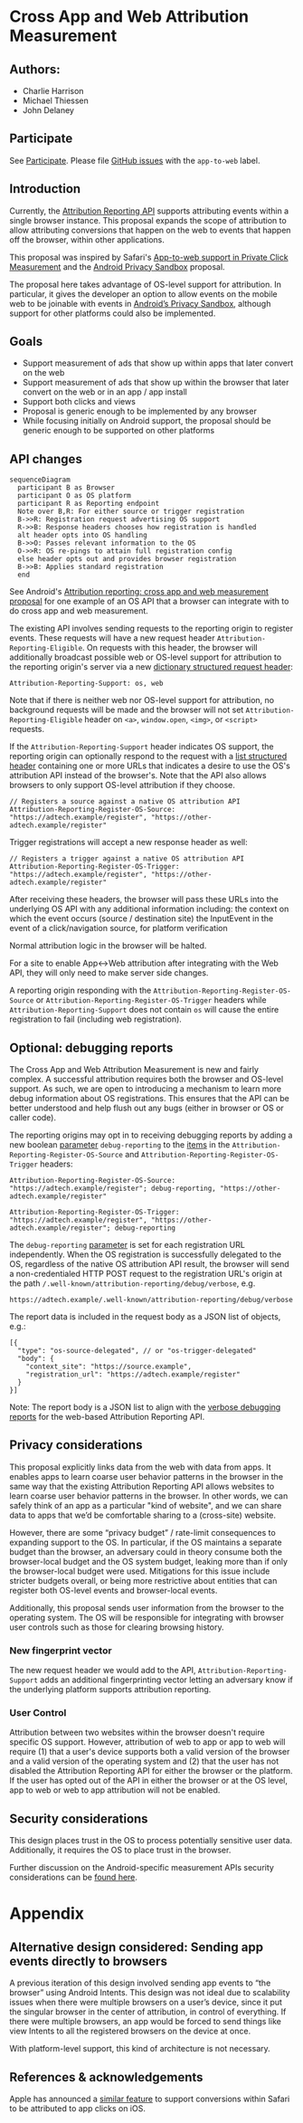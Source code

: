 # Cross App and Web Attribution Measurement

## Authors:
*   Charlie Harrison
*   Michael Thiessen
*   John Delaney

## Participate
See [Participate](https://github.com/WICG/conversion-measurement-api#participate).
Please file [GitHub issues](https://github.com/WICG/conversion-measurement-api/issues?q=is%3Aissue+is%3Aopen+label%3Aapp-to-web+) with the `app-to-web` label.


## Introduction

Currently, the [Attribution Reporting API](https://github.com/WICG/conversion-measurement-api) supports attributing events within a single browser instance. This proposal expands the scope of attribution to allow attributing conversions that happen on the web to events that happen off the browser, within other applications.

This proposal was inspired by Safari's [App-to-web support in Private Click Measurement](https://webkit.org/blog/11529/introducing-private-click-measurement-pcm/#:~:text=App-to-Web) and the [Android Privacy Sandbox](https://developer.android.com/design-for-safety/privacy-sandbox/attribution) proposal.

The proposal here takes advantage of OS-level support for attribution. In particular, it gives the developer an option to allow events on the mobile web to be joinable with events in [Android’s Privacy Sandbox](https://developer.android.com/design-for-safety/privacy-sandbox/attribution), although support for other platforms could also be implemented.

## Goals

*   Support measurement of ads that show up within apps that later convert on the web
*   Support measurement of ads that show up within the browser that later convert on the web or in an app / app install
*   Support both clicks and views
*   Proposal is generic enough to be implemented by any browser
*   While focusing initially on Android support, the proposal should be generic enough to be supported on other platforms

## API changes
```mermaid
sequenceDiagram
  participant B as Browser
  participant O as OS platform
  participant R as Reporting endpoint
  Note over B,R: For either source or trigger registration
  B->>R: Registration request advertising OS support
  R->>B: Response headers chooses how registration is handled
  alt header opts into OS handling
  B->>O: Passes relevant information to the OS
  O->>R: OS re-pings to attain full registration config
  else header opts out and provides browser registration
  B->>B: Applies standard registration
  end
```
See Android's [Attribution reporting: cross app and web measurement proposal](https://developer.android.com/design-for-safety/privacy-sandbox/attribution-app-to-web) for one example of an OS API that a browser can integrate with to do cross app and web measurement.

The existing API involves sending requests to the reporting origin to register events. These requests will have a new request header `Attribution-Reporting-Eligible`. On requests with this header, the browser will additionally broadcast possible web or OS-level support for attribution to the reporting origin's server via a new [dictionary structured request header](https://datatracker.ietf.org/doc/html/draft-ietf-httpbis-header-structure-15#section-3.2):
```
Attribution-Reporting-Support: os, web
```

Note that if there is neither web nor OS-level support for attribution, no
background requests will be made and the browser will not set
`Attribution-Reporting-Eligible` header on `<a>`, `window.open`, `<img>`, or
`<script>` requests.

If the `Attribution-Reporting-Support` header indicates OS support, the reporting origin can optionally respond to the request with a [list structured header](https://httpwg.org/specs/rfc8941.html#list) containing one or more URLs that indicates a desire to use the OS's attribution API instead of the browser's. Note that the API also allows browsers to only support OS-level attribution if they choose.
```http
// Registers a source against a native OS attribution API
Attribution-Reporting-Register-OS-Source: "https://adtech.example/register", "https://other-adtech.example/register"
```

Trigger registrations will accept a new response header as well:
```http
// Registers a trigger against a native OS attribution API
Attribution-Reporting-Register-OS-Trigger: "https://adtech.example/register", "https://other-adtech.example/register"
```

After receiving these headers, the browser will pass these URLs into the underlying OS API with any additional information including:
the context on which the event occurs (source / destination site)
the InputEvent in the event of a click/navigation source, for platform verification

Normal attribution logic in the browser will be halted.

For a site to enable App<->Web attribution after integrating with the Web API, they will only need to make server side changes.

A reporting origin responding with the `Attribution-Reporting-Register-OS-Source` or `Attribution-Reporting-Register-OS-Trigger` headers while `Attribution-Reporting-Support` does not contain `os` will cause the entire registration to fail (including web registration).

## Optional: debugging reports

The Cross App and Web Attribution Measurement is new and fairly complex. A successful attribution requires both the
browser and OS-level support. As such, we are open to introducing a mechanism to
learn more debug information about OS registrations. This ensures that the API can be
better understood and help flush out any bugs (either in browser or OS or caller
code).

The reporting origins may opt in to receiving debugging reports by adding a new
boolean [parameter](https://httpwg.org/specs/rfc8941.html#param) `debug-reporting` to the
[items](https://httpwg.org/specs/rfc8941.html#item) in the
`Attribution-Reporting-Register-OS-Source` and
`Attribution-Reporting-Register-OS-Trigger` headers:

```http
Attribution-Reporting-Register-OS-Source: "https://adtech.example/register"; debug-reporting, "https://other-adtech.example/register"
```

```http
Attribution-Reporting-Register-OS-Trigger: "https://adtech.example/register", "https://other-adtech.example/register"; debug-reporting
```

The `debug-reporting` [parameter](https://httpwg.org/specs/rfc8941.html#param)
is set for each registration URL independently. When the OS registration is
successfully delegated to the OS, regardless of the native OS attribution API
result, the browser will send a non-credentialed HTTP POST
request to the registration URL's origin at the path
`/.well-known/attribution-reporting/debug/verbose`, e.g.
```
https://adtech.example/.well-known/attribution-reporting/debug/verbose
```

The report data is included in the request body as a JSON list of objects, e.g.:

```jsonc
[{
  "type": "os-source-delegated", // or "os-trigger-delegated"
  "body": {
    "context_site": "https://source.example",
    "registration_url": "https://adtech.example/register"
  }
}]
```

Note: The report body is a JSON list to align with the [verbose debugging reports](https://github.com/WICG/attribution-reporting-api/blob/main/EVENT.md#verbose-debugging-reports)
for the web-based Attribution Reporting API.

## Privacy considerations

This proposal explicitly links data from the web with data from apps. It enables apps to learn coarse user behavior patterns in the browser in the same way that the existing Attribution Reporting API allows websites to learn coarse user behavior patterns in the browser. In other words, we can safely think of an app as a particular "kind of website", and we can share data to apps that we’d be comfortable sharing to a (cross-site) website.

However, there are some “privacy budget” / rate-limit consequences to expanding support to the OS. In particular, if the OS maintains a separate budget than the browser, an adversary could in theory consume both the browser-local budget and the OS system budget, leaking more than if only the browser-local budget were used. Mitigations for this issue include stricter budgets overall, or being more restrictive about entities that can register both OS-level events and browser-local events.

Additionally, this proposal sends user information from the browser to the operating system. The OS will be responsible for integrating with browser user controls such as those for clearing browsing history.

### New fingerprint vector
The new request header we would add to the API, `Attribution-Reporting-Support` adds an additional fingerprinting vector letting an adversary know if the underlying platform supports attribution reporting.

### User Control
Attribution between two websites within the browser doesn't require specific OS support. However, attribution of web to app or app to web will require (1) that a user's device supports both a valid version of the browser and a valid version of the operating system and (2) that the user has not disabled the Attribution Reporting API for either the browser or the platform. If the user has opted out of the API in either the browser or at the OS level, app to web or web to app attribution will not be enabled.

## Security considerations

This design places trust in the OS to process potentially sensitive user data. Additionally, it requires the OS to place trust in the browser.

Further discussion on the Android-specific measurement APIs security considerations can be [found here](https://developer.android.com/design-for-safety/privacy-sandbox/attribution-app-to-web#apps-privacy-security).

# Appendix
## Alternative design considered: Sending app events directly to browsers

A previous iteration of this design involved sending app events to “the browser” using Android Intents. This design was not ideal due to scalability issues when there were multiple browsers on a user’s device, since it put the singular browser in the center of attribution, in control of everything. If there were multiple browsers, an app would be forced to send things like view Intents to all the registered browsers on the device at once.

With platform-level support, this kind of architecture is not necessary.

## References & acknowledgements

Apple has announced a [similar feature](https://webkit.org/blog/11529/introducing-private-click-measurement-pcm/#:~:text=App-to-Web) to support conversions within Safari to be attributed to app clicks on iOS.
